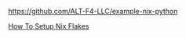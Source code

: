 


https://github.com/ALT-F4-LLC/example-nix-python

[How To Setup Nix Flakes](https://www.youtube.com/watch?v=oqXWrkvZ59g)


